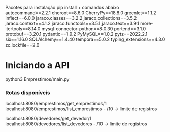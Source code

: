 Pacotes para instalação 
pip install + comandos abaixo
autocommand==2.2.1
cheroot==8.6.0
CherryPy==18.8.0
greenlet==1.1.2
inflect==6.0.0
jaraco.classes==3.2.2
jaraco.collections==3.5.2
jaraco.context==4.1.2
jaraco.functools==3.5.1
jaraco.text==3.9.1
more-itertools==8.14.0
mysql-connector-python==8.0.30
portend==3.1.0
protobuf==3.20.1
pydantic==1.9.2
PyMySQL==1.0.2
pytz==2022.2.1
six==1.16.0
SQLAlchemy==1.4.40
tempora==5.0.2
typing_extensions==4.3.0
zc.lockfile==2.0


# Iniciando a API
python3 Emprestimos/main.py

### Rotas disponíveis

localhost:8080/emprestimos/get_emprestimos/1
localhost:8080/emprestimos/list_emprestimos - /10 -> limite de registros

localhost:8080/devedores/get_devedor/1
localhost:8080/devedores/list_devedores - /10 -> limite de registros